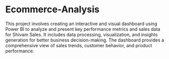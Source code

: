 # Ecommerce-Analysis
This project involves creating an interactive and visual dashboard using Power BI to analyze and present key performance metrics and sales data for Shivam Sales. It includes data processing, visualization, and insights generation for better business decision-making. The dashboard provides a comprehensive view of sales trends, customer behavior, and product performance.
